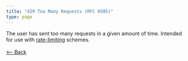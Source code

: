 ```yaml
---
title: "429 Too Many Requests (RFC 6585)"
type: page
---
```

The user has sent too many requests in a given amount of time. Intended for use with [rate-limiting](https://en.wikipedia.org/wiki/Rate_limiting) schemes.<br /><br />[<-- Back](../../http_codes.md)